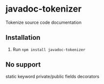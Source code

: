 # javadoc-tokenizer

Tokenize source code documentation

## Installation

1. Run `npm install javadoc-tokenizer`

## No support

static keyword private/public fields decorators
